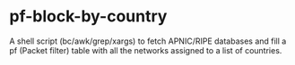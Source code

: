 # pf-block-by-country
A shell script (bc/awk/grep/xargs) to fetch APNIC/RIPE databases and fill a pf (Packet filter) table with all the networks assigned to a list of countries.

